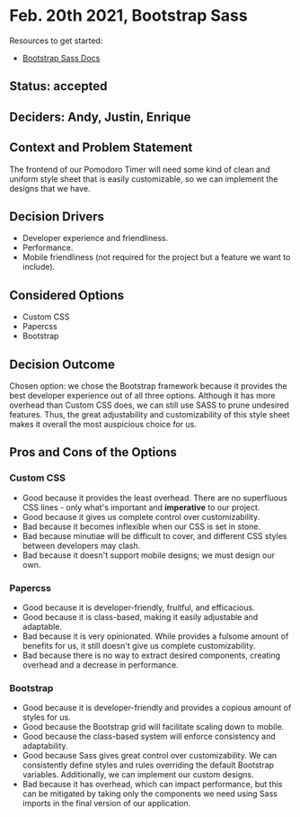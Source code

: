 # Feb. 20th 2021, Bootstrap Sass

Resources to get started:

- [Bootstrap Sass Docs](https://getbootstrap.com/docs/5.0/customize/sass/)

## Status: accepted

## Deciders: Andy, Justin, Enrique

## Context and Problem Statement

The frontend of our Pomodoro Timer will need some kind of clean and uniform style sheet that is easily customizable, so we can implement the designs that we have.

## Decision Drivers

- Developer experience and friendliness.
- Performance.
- Mobile friendliness (not required for the project but a feature we want to include).

## Considered Options

- Custom CSS
- Papercss
- Bootstrap

## Decision Outcome

Chosen option: we chose the Bootstrap framework because it provides the best developer experience out of all three options. Although it has more overhead than Custom CSS does, we can still use SASS to prune undesired features. Thus, the great adjustability and customizability of this style sheet makes it overall the most auspicious choice for us.

## Pros and Cons of the Options <!-- optional -->

### Custom CSS

- Good because it provides the least overhead. There are no superfluous CSS lines - only what's important and **imperative** to our project.
- Good because it gives us complete control over customizability.
- Bad because it becomes inflexible when our CSS is set in stone.
- Bad because minutiae will be difficult to cover, and different CSS styles between developers may clash.
- Bad because it doesn't support mobile designs; we must design our own.

### Papercss

- Good because it is developer-friendly, fruitful, and efficacious.
- Good because it is class-based, making it easily adjustable and adaptable.
- Bad because it is very opinionated. While provides a fulsome amount of benefits for us, it still doesn't give us complete customizability.
- Bad because there is no way to extract desired components, creating overhead and a decrease in performance.

### Bootstrap

- Good because it is developer-friendly and provides a copious amount of styles for us.
- Good because the Bootstrap grid will facilitate scaling down to mobile.
- Good because the class-based system will enforce consistency and adaptability.
- Good because Sass gives great control over customizability. We can consistently define styles and rules overriding the default Bootstrap variables. Additionally, we can implement our custom designs.
- Bad because it has overhead, which can impact performance, but this can be mitigated by taking only the components we need using Sass imports in the final version of our application.
